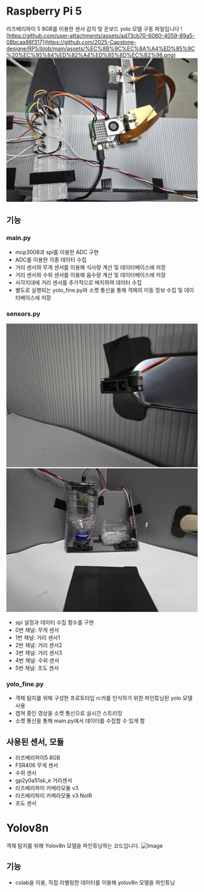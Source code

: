 # Raspberry Pi 5
라즈베리파이 5 8GB를 이용한 센서 감지 및 온보드 yolo 모델 구동 파일입니다
![https://github.com/user-attachments/assets/ad73cb70-6080-4059-89a5-08bcaa98f317](https://github.com/2025-Capstone-designe/RP5/blob/main/assets/%EC%8B%9C%EC%8A%A4%ED%85%9C%20%EC%95%84%ED%82%A4%ED%85%8D%EC%B2%98.png)
![image](https://github.com/2025-Capstone-designe/RP5/blob/main/assets/KakaoTalk_20250523_232548471_01.jpg)

## 기능
### main.py
- mcp3008과 spi를 이용한 ADC 구현
- ADC를 이용한 각종 데이터 수집
- 거리 센서와 무게 센서를 이용해 식사량 계산 및 데이터베이스에 저장
- 거리 센서와 수위 센서를 이용해 음수량 계산 및 데이터베이스에 저장
- 사각지대에 거리 센서를 추가적으로 배치하여 데이터 수집
- 별도로 실행되는 yolo_fine.py와 소켓 통신을 통해 객체의 이동 정보 수집 및 데이터베이스에 저장

### sensors.py
![image](https://github.com/2025-Capstone-designe/RP5/blob/main/assets/KakaoTalk_20250523_232548471_03.jpg)
![image](https://github.com/2025-Capstone-designe/RP5/blob/main/assets/KakaoTalk_20250523_232548471_02.jpg)
- spi 설정과 데이터 수집 함수를 구현
- 0번 채널: 무게 센서
- 1번 채널: 거리 센서1
- 2번 채널: 거리 센서2
- 3번 채널: 거리 센서3
- 4번 채널: 수위 센서
- 5번 채널: 조도 센서

### yolo_fine.py
- 객체 탐지를 위해 구성한 프로토타입 rc카를 인식하기 위한 파인튜닝된 yolo 모델 사용
- 캡쳐 중인 영상을 소켓 통신으로 실시간 스트리밍
- 소켓 통신을 통해 main.py에서 데이터를 수집할 수 있게 함

## 사용된 센서, 모듈
- 라즈베리파이5 8GB
- FSR406 무게 센서
- 수위 센서
- gp2y0a51sk_e 거리센서
- 라즈베리파이 카메라모듈 v3
- 라즈베리파이 카메라모듈 v3 NoIR
- 조도 센서

# Yolov8n
객체 탐지를 위해 Yolov8n 모델을 파인튜닝하는 코드입니다.
![Image](https://github.com/user-attachments/assets/03146e02-00fd-4004-8f94-e5202fd203dd)

## 기능
- colab을 이용, 직접 라벨링한 데이터를 이용해 yolov8n 모델을 파인튜닝
